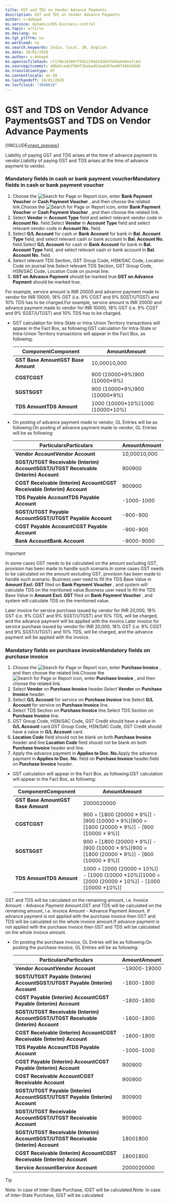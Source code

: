 ```yaml
---
title: GST and TDS on Vendor Advance Payments
description: GST and TDS on Vendor Advance Payments
author: v-debapd
ms.service: dynamics365-business-central
ms.topic: article
ms.devlang: na
ms.tgt_pltfrm: na
ms.workload: na
ms.search.keywords: India, local, IN, English
ms.date: 10/01/2020
ms.author: v-debapd
ms.openlocfilehash: cf170b3d3807f5052294d18303f6d4a646eafcbd
ms.sourcegitcommit: ddbb5cede750df1baba4b3eab8fbed6744b5b9d6
ms.translationtype: HT
ms.contentlocale: en-IN
ms.lasthandoff: 10/01/2020
ms.locfileid: "3948619"
---
```

# <a name="gst-and-tds-on-vendor-advance-payments"></a><span data-ttu-id="23fbe-103">GST and TDS on Vendor Advance Payments</span><span class="sxs-lookup"><span data-stu-id="23fbe-103">GST and TDS on Vendor Advance Payments</span></span>

[!INCLUDE[vnext_preview](../../includes/vnext_preview.md)]

<span data-ttu-id="23fbe-104">Liability of paying GST and TDS arises at the time of advance payment to vendor.</span><span class="sxs-lookup"><span data-stu-id="23fbe-104">Liability of paying GST and TDS arises at the time of advance payment to vendor.</span></span>

### <a name="mandatory-fields-in-cash-or-bank-payment-voucher"></a><span data-ttu-id="23fbe-105">Mandatory fields in cash or bank payment voucher</span><span class="sxs-lookup"><span data-stu-id="23fbe-105">Mandatory fields in cash or bank payment voucher</span></span>

1. <span data-ttu-id="23fbe-106">Choose the ![Search for Page or Report](image/search_small.png "Search for Page or Report icon") icon, enter **Bank Payment Voucher** or **Cash Payment Voucher** , and then choose the related link.</span><span class="sxs-lookup"><span data-stu-id="23fbe-106">Choose the ![Search for Page or Report](image/search_small.png "Search for Page or Report icon") icon, enter **Bank Payment Voucher** or **Cash Payment Voucher** , and then choose the related link.</span></span>
2. <span data-ttu-id="23fbe-107">Select **Vendor** in **Account Type** field and select relevant vendor code in **Account No.** field.</span><span class="sxs-lookup"><span data-stu-id="23fbe-107">Select **Vendor** in **Account Type** field and select relevant vendor code in **Account No.** field.</span></span>
3. <span data-ttu-id="23fbe-108">Select **G/L Account** for cash or **Bank Account** for bank in **Bal. Account Type** field, and select relevant cash or bank account in **Bal. Account No.** field.</span><span class="sxs-lookup"><span data-stu-id="23fbe-108">Select **G/L Account** for cash or **Bank Account** for bank in **Bal. Account Type** field, and select relevant cash or bank account in **Bal. Account No.** field.</span></span>
4. <span data-ttu-id="23fbe-109">Select relevant TDS Section, GST Group Code, HSN/SAC Code, Location Code on journal line.</span><span class="sxs-lookup"><span data-stu-id="23fbe-109">Select relevant TDS Section, GST Group Code, HSN/SAC Code, Location Code on journal line.</span></span>
5. <span data-ttu-id="23fbe-110">**GST on Advance Payment** should be marked true.</span><span class="sxs-lookup"><span data-stu-id="23fbe-110">**GST on Advance Payment** should be marked true.</span></span> 

<span data-ttu-id="23fbe-111">For example, service amount is INR 20000 and advance payment made to vendor for INR 10000, 18% GST (i.e. 9% CGST and 9% SGST/UTGST) and 10% TDS has to be charged.</span><span class="sxs-lookup"><span data-stu-id="23fbe-111">For example, service amount is INR 20000 and advance payment made to vendor for INR 10000, 18% GST (i.e. 9% CGST and 9% SGST/UTGST) and 10% TDS has to be charged.</span></span>

- <span data-ttu-id="23fbe-112">GST calculation for Intra-State or Intra-Union Territory transactions will appear in the Fact Box, as following:</span><span class="sxs-lookup"><span data-stu-id="23fbe-112">GST calculation for Intra-State or Intra-Union Territory transactions will appear in the Fact Box, as following:</span></span>
    
    |<span data-ttu-id="23fbe-113">Component</span><span class="sxs-lookup"><span data-stu-id="23fbe-113">Component</span></span>|<span data-ttu-id="23fbe-114">Amount</span><span class="sxs-lookup"><span data-stu-id="23fbe-114">Amount</span></span>|
    |----------------------------------|---------------------------------------|  
    |<span data-ttu-id="23fbe-115">**GST Base Amount**</span><span class="sxs-lookup"><span data-stu-id="23fbe-115">**GST Base Amount**</span></span>|<span data-ttu-id="23fbe-116">10,000</span><span class="sxs-lookup"><span data-stu-id="23fbe-116">10,000</span></span>|  
    |<span data-ttu-id="23fbe-117">**CGST**</span><span class="sxs-lookup"><span data-stu-id="23fbe-117">**CGST**</span></span>|<span data-ttu-id="23fbe-118">900 (10000\*9%)</span><span class="sxs-lookup"><span data-stu-id="23fbe-118">900 (10000\*9%)</span></span>|  
    |<span data-ttu-id="23fbe-119">**SGST**</span><span class="sxs-lookup"><span data-stu-id="23fbe-119">**SGST**</span></span>|<span data-ttu-id="23fbe-120">900 (10000\*9%)</span><span class="sxs-lookup"><span data-stu-id="23fbe-120">900 (10000\*9%)</span></span>| 
    |<span data-ttu-id="23fbe-121">**TDS Amount**</span><span class="sxs-lookup"><span data-stu-id="23fbe-121">**TDS Amount**</span></span>|<span data-ttu-id="23fbe-122">1000 (10000\*10%)</span><span class="sxs-lookup"><span data-stu-id="23fbe-122">1000 (10000\*10%)</span></span>|

- <span data-ttu-id="23fbe-123">On posting of advance payment made to vendor, GL Entries will be as following:</span><span class="sxs-lookup"><span data-stu-id="23fbe-123">On posting of advance payment made to vendor, GL Entries will be as following:</span></span>

    |<span data-ttu-id="23fbe-124">Particulars</span><span class="sxs-lookup"><span data-stu-id="23fbe-124">Particulars</span></span>|<span data-ttu-id="23fbe-125">Amount</span><span class="sxs-lookup"><span data-stu-id="23fbe-125">Amount</span></span>|
    |----------------------------------|---------------------------------------|  
    |<span data-ttu-id="23fbe-126">**Vendor Account**</span><span class="sxs-lookup"><span data-stu-id="23fbe-126">**Vendor Account**</span></span>|<span data-ttu-id="23fbe-127">10,000</span><span class="sxs-lookup"><span data-stu-id="23fbe-127">10,000</span></span>|  
    |<span data-ttu-id="23fbe-128">**SGST/UTGST Receivable (Interim) Account**</span><span class="sxs-lookup"><span data-stu-id="23fbe-128">**SGST/UTGST Receivable (Interim) Account**</span></span>|<span data-ttu-id="23fbe-129">900</span><span class="sxs-lookup"><span data-stu-id="23fbe-129">900</span></span>|  
    |<span data-ttu-id="23fbe-130">**CGST Receivable (Interim) Account**</span><span class="sxs-lookup"><span data-stu-id="23fbe-130">**CGST Receivable (Interim) Account**</span></span>|<span data-ttu-id="23fbe-131">900</span><span class="sxs-lookup"><span data-stu-id="23fbe-131">900</span></span>| 
    |<span data-ttu-id="23fbe-132">**TDS Payable Account**</span><span class="sxs-lookup"><span data-stu-id="23fbe-132">**TDS Payable Account**</span></span>|<span data-ttu-id="23fbe-133">-1000</span><span class="sxs-lookup"><span data-stu-id="23fbe-133">-1000</span></span>|
    |<span data-ttu-id="23fbe-134">**SGST/UTGST Payable Account**</span><span class="sxs-lookup"><span data-stu-id="23fbe-134">**SGST/UTGST Payable Account**</span></span>|<span data-ttu-id="23fbe-135">-900</span><span class="sxs-lookup"><span data-stu-id="23fbe-135">-900</span></span>| 
    |<span data-ttu-id="23fbe-136">**CGST Payable Account**</span><span class="sxs-lookup"><span data-stu-id="23fbe-136">**CGST Payable Account**</span></span>|<span data-ttu-id="23fbe-137">-900</span><span class="sxs-lookup"><span data-stu-id="23fbe-137">-900</span></span>| 
    |<span data-ttu-id="23fbe-138">**Bank Account**</span><span class="sxs-lookup"><span data-stu-id="23fbe-138">**Bank Account**</span></span>|<span data-ttu-id="23fbe-139">-9000</span><span class="sxs-lookup"><span data-stu-id="23fbe-139">-9000</span></span>| 

> [!IMPORTANT]
> <span data-ttu-id="23fbe-140">In some cases GST needs to be calculated on the amount excluding GST, provision has been made to handle such scenario.</span><span class="sxs-lookup"><span data-stu-id="23fbe-140">In some cases GST needs to be calculated on the amount excluding GST, provision has been made to handle such scenario.</span></span> <span data-ttu-id="23fbe-141">Business user need to fill the TDS Base Value in **Amount Excl. GST** filed on **Bank Payment Voucher** , and system will calculate TDS on the mentioned value.</span><span class="sxs-lookup"><span data-stu-id="23fbe-141">Business user need to fill the TDS Base Value in **Amount Excl. GST** filed on **Bank Payment Voucher** , and system will calculate TDS on the mentioned value.</span></span>

<span data-ttu-id="23fbe-142">Later invoice for service purchase issued by vendor for INR 20,000, 18% GST (i.e. 9% CGST and 9% SGST/UTGST) and 10% TDS, will be charged, and the advance payment will be applied with the invoice.</span><span class="sxs-lookup"><span data-stu-id="23fbe-142">Later invoice for service purchase issued by vendor for INR 20,000, 18% GST (i.e. 9% CGST and 9% SGST/UTGST) and 10% TDS, will be charged, and the advance payment will be applied with the invoice.</span></span>

### <a name="mandatory-fields-on-purchase-invoice"></a><span data-ttu-id="23fbe-143">Mandatory fields on purchase invoice</span><span class="sxs-lookup"><span data-stu-id="23fbe-143">Mandatory fields on purchase invoice</span></span>

1. <span data-ttu-id="23fbe-144">Choose the ![Search for Page or Report](image/search_small.png "Search for Page or Report icon") icon, enter **Purchase Invoice** , and then choose the related link.</span><span class="sxs-lookup"><span data-stu-id="23fbe-144">Choose the ![Search for Page or Report](image/search_small.png "Search for Page or Report icon") icon, enter **Purchase Invoice** , and then choose the related link.</span></span>
2. <span data-ttu-id="23fbe-145">Select **Vendor** on **Purchase Invoice** header.</span><span class="sxs-lookup"><span data-stu-id="23fbe-145">Select **Vendor** on **Purchase Invoice** header.</span></span>
3. <span data-ttu-id="23fbe-146">Select **G/L Account** for service on **Purchase Invoice** line.</span><span class="sxs-lookup"><span data-stu-id="23fbe-146">Select **G/L Account** for service on **Purchase Invoice** line.</span></span>
4. <span data-ttu-id="23fbe-147">Select TDS Section on **Purchase Invoice** line.</span><span class="sxs-lookup"><span data-stu-id="23fbe-147">Select TDS Section on **Purchase Invoice** line.</span></span>
5. <span data-ttu-id="23fbe-148">GST Group Code, HSN/SAC Code, GST Credit should have a value in **G/L Account** card.</span><span class="sxs-lookup"><span data-stu-id="23fbe-148">GST Group Code, HSN/SAC Code, GST Credit should have a value in **G/L Account** card.</span></span>
6. <span data-ttu-id="23fbe-149">**Location Code** field should not be blank on both **Purchase Invoice** header and line.</span><span class="sxs-lookup"><span data-stu-id="23fbe-149">**Location Code** field should not be blank on both **Purchase Invoice** header and line.</span></span>
7. <span data-ttu-id="23fbe-150">Apply the advance payment in **Applies to Doc. No.**</span><span class="sxs-lookup"><span data-stu-id="23fbe-150">Apply the advance payment in **Applies to Doc. No.**</span></span> <span data-ttu-id="23fbe-151">field on **Purchase Invoice** header.</span><span class="sxs-lookup"><span data-stu-id="23fbe-151">field on **Purchase Invoice** header.</span></span>
  
- <span data-ttu-id="23fbe-152">GST calculation will appear in the Fact Box, as following:</span><span class="sxs-lookup"><span data-stu-id="23fbe-152">GST calculation will appear in the Fact Box, as following:</span></span>

  |<span data-ttu-id="23fbe-153">Component</span><span class="sxs-lookup"><span data-stu-id="23fbe-153">Component</span></span>|<span data-ttu-id="23fbe-154">Amount</span><span class="sxs-lookup"><span data-stu-id="23fbe-154">Amount</span></span>|
  |----------------------------------|---------------------------------------|  
  |<span data-ttu-id="23fbe-155">**GST Base Amount**</span><span class="sxs-lookup"><span data-stu-id="23fbe-155">**GST Base Amount**</span></span>|<span data-ttu-id="23fbe-156">20000</span><span class="sxs-lookup"><span data-stu-id="23fbe-156">20000</span></span>|  
  |<span data-ttu-id="23fbe-157">**CGST**</span><span class="sxs-lookup"><span data-stu-id="23fbe-157">**CGST**</span></span>|<span data-ttu-id="23fbe-158">900 = [1800 (20000 \* 9%)] - [900 (10000 \* 9%)]</span><span class="sxs-lookup"><span data-stu-id="23fbe-158">900 = [1800 (20000 \* 9%)] - [900 (10000 \* 9%)]</span></span>|  
  |<span data-ttu-id="23fbe-159">**SGST**</span><span class="sxs-lookup"><span data-stu-id="23fbe-159">**SGST**</span></span>|<span data-ttu-id="23fbe-160">900 = [1800 (20000 \* 9%)] - [900 (10000 \* 9%)]</span><span class="sxs-lookup"><span data-stu-id="23fbe-160">900 = [1800 (20000 \* 9%)] - [900 (10000 \* 9%)]</span></span>| 
  |<span data-ttu-id="23fbe-161">**TDS Amount**</span><span class="sxs-lookup"><span data-stu-id="23fbe-161">**TDS Amount**</span></span>|<span data-ttu-id="23fbe-162">1000 = [2000 (20000 \* 10%)] - [1000 (10000 \*10%)]</span><span class="sxs-lookup"><span data-stu-id="23fbe-162">1000 = [2000 (20000 \* 10%)] - [1000 (10000 \*10%)]</span></span>|

<span data-ttu-id="23fbe-163">GST and TDS will be calculated on the remaining amount, i.e. Invoice Amount - Advance Payment Amount.</span><span class="sxs-lookup"><span data-stu-id="23fbe-163">GST and TDS will be calculated on the remaining amount, i.e. Invoice Amount - Advance Payment Amount.</span></span> <span data-ttu-id="23fbe-164">If advance payment is not applied with the purchase invoice then GST and TDS will be calculated on the whole invoice amount.</span><span class="sxs-lookup"><span data-stu-id="23fbe-164">If advance payment is not applied with the purchase invoice then GST and TDS will be calculated on the whole invoice amount.</span></span>

- <span data-ttu-id="23fbe-165">On posting the purchase invoice, GL Entries will be as following:</span><span class="sxs-lookup"><span data-stu-id="23fbe-165">On posting the purchase invoice, GL Entries will be as following:</span></span>

    |<span data-ttu-id="23fbe-166">Particulars</span><span class="sxs-lookup"><span data-stu-id="23fbe-166">Particulars</span></span>|<span data-ttu-id="23fbe-167">Amount</span><span class="sxs-lookup"><span data-stu-id="23fbe-167">Amount</span></span>|
    |----------------------------------|---------------------------------------|  
    |<span data-ttu-id="23fbe-168">**Vendor Account**</span><span class="sxs-lookup"><span data-stu-id="23fbe-168">**Vendor Account**</span></span>|<span data-ttu-id="23fbe-169">-19000</span><span class="sxs-lookup"><span data-stu-id="23fbe-169">-19000</span></span>|  
    |<span data-ttu-id="23fbe-170">**SGST/UTGST Payable (Interim) Account**</span><span class="sxs-lookup"><span data-stu-id="23fbe-170">**SGST/UTGST Payable (Interim) Account**</span></span>|<span data-ttu-id="23fbe-171">-1800</span><span class="sxs-lookup"><span data-stu-id="23fbe-171">-1800</span></span>|
    |<span data-ttu-id="23fbe-172">**CGST Payable (Interim) Account**</span><span class="sxs-lookup"><span data-stu-id="23fbe-172">**CGST Payable (Interim) Account**</span></span>|<span data-ttu-id="23fbe-173">-1800</span><span class="sxs-lookup"><span data-stu-id="23fbe-173">-1800</span></span>|
    |<span data-ttu-id="23fbe-174">**SGST/UTGST Receivable (Interim) Account**</span><span class="sxs-lookup"><span data-stu-id="23fbe-174">**SGST/UTGST Receivable (Interim) Account**</span></span>|<span data-ttu-id="23fbe-175">-1800</span><span class="sxs-lookup"><span data-stu-id="23fbe-175">-1800</span></span>|
    |<span data-ttu-id="23fbe-176">**CGST Receivable (Interim) Account**</span><span class="sxs-lookup"><span data-stu-id="23fbe-176">**CGST Receivable (Interim) Account**</span></span>|<span data-ttu-id="23fbe-177">-1800</span><span class="sxs-lookup"><span data-stu-id="23fbe-177">-1800</span></span>|
    |<span data-ttu-id="23fbe-178">**TDS Payable Account**</span><span class="sxs-lookup"><span data-stu-id="23fbe-178">**TDS Payable Account**</span></span>|<span data-ttu-id="23fbe-179">-1000</span><span class="sxs-lookup"><span data-stu-id="23fbe-179">-1000</span></span>|
    |<span data-ttu-id="23fbe-180">**CGST Payable (Interim) Account**</span><span class="sxs-lookup"><span data-stu-id="23fbe-180">**CGST Payable (Interim) Account**</span></span>|<span data-ttu-id="23fbe-181">900</span><span class="sxs-lookup"><span data-stu-id="23fbe-181">900</span></span>|
    |<span data-ttu-id="23fbe-182">**CGST Receivable Account**</span><span class="sxs-lookup"><span data-stu-id="23fbe-182">**CGST Receivable Account**</span></span>|<span data-ttu-id="23fbe-183">900</span><span class="sxs-lookup"><span data-stu-id="23fbe-183">900</span></span>|
    |<span data-ttu-id="23fbe-184">**SGST/UTGST Payable (Interim) Account**</span><span class="sxs-lookup"><span data-stu-id="23fbe-184">**SGST/UTGST Payable (Interim) Account**</span></span>|<span data-ttu-id="23fbe-185">900</span><span class="sxs-lookup"><span data-stu-id="23fbe-185">900</span></span>|
    |<span data-ttu-id="23fbe-186">**SGST/UTGST Receivable  Account**</span><span class="sxs-lookup"><span data-stu-id="23fbe-186">**SGST/UTGST Receivable  Account**</span></span>|<span data-ttu-id="23fbe-187">900</span><span class="sxs-lookup"><span data-stu-id="23fbe-187">900</span></span>|
    |<span data-ttu-id="23fbe-188">**SGST/UTGST Receivable (Interim) Account**</span><span class="sxs-lookup"><span data-stu-id="23fbe-188">**SGST/UTGST Receivable (Interim) Account**</span></span>|<span data-ttu-id="23fbe-189">1800</span><span class="sxs-lookup"><span data-stu-id="23fbe-189">1800</span></span>|
    |<span data-ttu-id="23fbe-190">**CGST Receivable (Interim) Account**</span><span class="sxs-lookup"><span data-stu-id="23fbe-190">**CGST Receivable (Interim) Account**</span></span>|<span data-ttu-id="23fbe-191">1800</span><span class="sxs-lookup"><span data-stu-id="23fbe-191">1800</span></span>|
    |<span data-ttu-id="23fbe-192">**Service Account**</span><span class="sxs-lookup"><span data-stu-id="23fbe-192">**Service Account**</span></span>|<span data-ttu-id="23fbe-193">20000</span><span class="sxs-lookup"><span data-stu-id="23fbe-193">20000</span></span>|

>[!Tip]
>
> <span data-ttu-id="23fbe-194">Note: In case of Inter-State Purchase, IGST will be calculated.</span><span class="sxs-lookup"><span data-stu-id="23fbe-194">Note: In case of Inter-State Purchase, IGST will be calculated.</span></span>






































